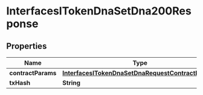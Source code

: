 

# InterfacesITokenDnaSetDna200Response

## Properties

Name | Type | Description | Notes
------------ | ------------- | ------------- | -------------
**contractParams** | [**InterfacesITokenDnaSetDnaRequestContractParams**](InterfacesITokenDnaSetDnaRequestContractParams.md) |  | 
**txHash** | **String** |  | 




